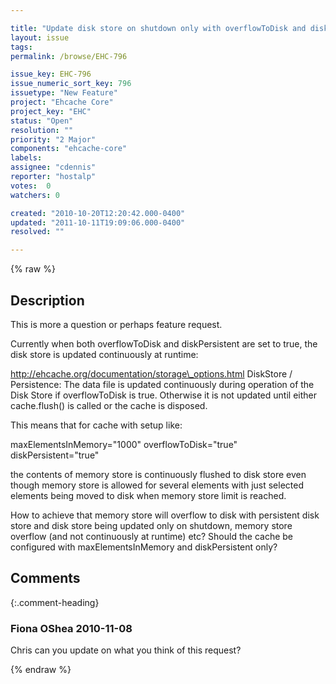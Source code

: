 ```yaml
---

title: "Update disk store on shutdown only with overflowToDisk and diskPersistent"
layout: issue
tags: 
permalink: /browse/EHC-796

issue_key: EHC-796
issue_numeric_sort_key: 796
issuetype: "New Feature"
project: "Ehcache Core"
project_key: "EHC"
status: "Open"
resolution: ""
priority: "2 Major"
components: "ehcache-core"
labels: 
assignee: "cdennis"
reporter: "hostalp"
votes:  0
watchers: 0

created: "2010-10-20T12:20:42.000-0400"
updated: "2011-10-11T19:09:06.000-0400"
resolved: ""

---
```




{% raw %}



## Description

<div markdown="1" class="description">

This is more a question or perhaps feature request.

Currently when both overflowToDisk and diskPersistent are set to true, the disk store is updated continuously at runtime:

http://ehcache.org/documentation/storage\_options.html DiskStore / Persistence:
The data file is updated continuously during operation of the Disk Store if overflowToDisk is true. Otherwise it is not updated until either cache.flush() is called or the cache is disposed.

This means that for cache with setup like:

maxElementsInMemory="1000"
overflowToDisk="true"
diskPersistent="true"

the contents of memory store is continuously flushed to disk store even though memory store is allowed for several elements with just selected elements being moved to disk when memory store limit is reached.

How to achieve that memory store will overflow to disk with persistent disk store and disk store being updated only on shutdown, memory store overflow (and not continuously at runtime) etc?
Should the cache be configured with maxElementsInMemory and diskPersistent only?

</div>

## Comments


{:.comment-heading}
### **Fiona OShea** <span class="date">2010-11-08</span>

<div markdown="1" class="comment">

Chris can you update on what you think of this request?

</div>



{% endraw %}
